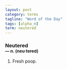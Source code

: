 ```yaml
---
layout: post
category: terms
tagline: "Word of the Day"
tags: [alpha_n]
term: neutered
---
```


<h3>Neutered<br/> <small>&mdash; n. (neu<span>&middot;</span>tered)</small></h3>
<p><ol>
<li>Fresh poop.</li>
</ol></p>
